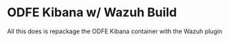 # ODFE Kibana w/ Wazuh Build

All this does is repackage the ODFE Kibana container with the Wazuh plugin